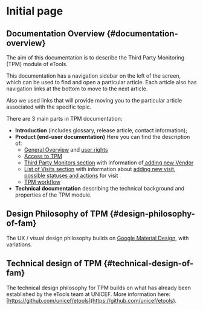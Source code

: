 # Initial page

## Documentation Overview {#documentation-overview}

The aim of this documentation is to describe the Third Party Monitoring \(TPM\) module of eTools.

This documentation has a navigation sidebar on the left of the screen, which can be used to find and open a particular article. Each article also has navigation links at the bottom to move to the next article.

Also we used links that will provide moving you to the particular article associated with the specific topic.

There are 3 main parts in TPM documentation:

* **Introduction** \(includes glossary, release article, contact information\);
* **Product \(end-user documentation\)** Here you can find the description of:
  * [General Overview](product-end-user-documentation/overview/) and [user rights](product-end-user-documentation/overview/user-rights-and-permissions.md)
  * [Access to TPM](product-end-user-documentation/how-to-get-to-the-tpm.md)
  * [Third Party Monitors section](product-end-user-documentation/third-party-monitors-section/) with information of[ adding new Vendor](product-end-user-documentation/third-party-monitors-section/how-to-add-new-vendor.md)
  * [List of Visits section](product-end-user-documentation/list-of-visits-section/) with information about [adding new visit](product-end-user-documentation/list-of-visits-section/how-to-add-new-visit.md), [possible statuses and actions](product-end-user-documentation/list-of-visits-section/statuses-and-actions/) for visit 
  * [TPM workflow](product-end-user-documentation/tpm-workflow.md) 
* **Technical documentation** describing the technical background and properties of the TPM module.

## Design Philosophy of TPM {#design-philosophy-of-fam}

The UX / visual design philosophy builds on [Google Material Design](https://material.io/guidelines/), with variations.

## Technical design of TPM {#technical-design-of-fam}

The technical design philosophy for TPM builds on what has already been established by the eTools team at UNICEF. More information here: [https://github.com/unicef/etools](https://github.com/unicef/etools).

